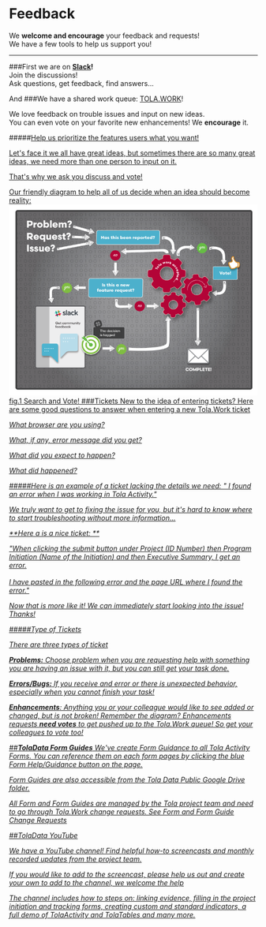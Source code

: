 # Feedback
We <b>welcome and encourage</b> your feedback and requests! <br>
We have a few tools to help us support you!
<br>

---
###First we are on **[Slack](https://tola-users.slack.com/messages/general/)!** <br>
Join the discussions! <br>
Ask questions, get feedback, find answers...

And 
###We have a shared work queue: [TOLA.WORK](http://tola.work)!

We love feedback on trouble issues and input on new ideas. 
<br>You can even vote on your favorite new enhancements! We **encourage** it. 

#####<u>Help us prioritize the features users what you want!

Let's face it we all have great ideas, but sometimes there are so many great ideas, we need more than one person to input on it.

That's why we ask you discuss and vote! 

Our friendly diagram to help all of us decide when an idea should become reality:
![](images/TolaWorkRequest.png)
fig.1 [Search](http://tola.work/helpdesk/tickets/)
 and [Vote!](http://tola.work/helpdesk/tickets/)
###Tickets
New to the idea of entering tickets? Here are some good questions to answer when entering a new [Tola.Work](http://tola.work) ticket 

<i>What browser are you using?

<i>What, if any, error message did you get?

<i>What did you expect to happen?

<i>What did happened? 

#####Here is an example of a ticket lacking the details we need:
" I found an error when I was working in Tola Activity."

<i>We truly want to get to fixing the issue for you, but it's hard to know where to start troubleshooting without more information...

**Here a is a nice ticket: **

"When clicking the submit button under Project (ID Number) then Program Initiation (Name of the Initiation)  and then Executive Summary, I get an error. 
<br><br>
I have pasted in the following error and the page URL where I found the error."

<i> Now that is more like it! We can immediately start looking into the issue! Thanks!

#####Type of Tickets

There are three types of ticket

**Problems:** 
Choose problem when you are requesting help with something you are having an issue with it, but you can still get your task done.

**Errors/Bugs:** If you receive and error or there is unexpected behavior, especially when you cannot finish your task!

**Enhancements**: 
Anything you or your colleague would like to see added or changed, but is not broken!  Remember the diagram? Enhancements requests **need votes** to get pushed up to the Tola.Work queue! So get your colleagues to vote too!

##**TolaData Form Guides**
We've create Form Guidance to all Tola Activity Forms. You can reference them on each form pages by clicking the blue Form Help/Guidance button on the page.


           
Form Guides are also accessible from the Tola Data Public Google Drive folder.

All Form and Form Guides are managed by the Tola project team and need to go through Tola.Work change requests. 
See Form and Form Guide Change Requests

##TolaData YouTube

We have a [YouTube channel](https://www.youtube.com/channel/UCBVZf-TVxQ3aNhJUOXB71nQ)!
Find helpful how-to screencasts and monthly recorded updates from the project team. 

If you would like to add to the screencast, please help us out and create your own to add to the channel, we welcome the help


The channel includes how to steps on: linking evidence, filling in the project initiation and tracking forms, creating custom and standard indicators, a full demo of TolaActivity and TolaTables and many more. 


